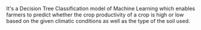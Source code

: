 It's a Decision Tree Classification model of Machine Learning which enables farmers to predict whether the crop productivity of a crop is high or low based on the given climatic conditions as well as the type of the soil used.

